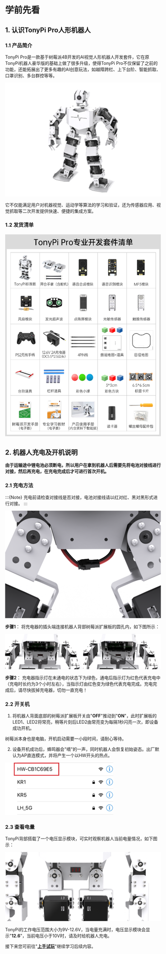 # 学前先看

## 1. 认识TonyPi Pro人形机器人

### 1.1 产品简介

TonyPi Pro是一款基于树莓派4B开发的AI视觉人形机器人开发套件，它在原TonyPi机器人豪华版的基础上做了很多升级，使得TonyPi Pro不仅保留了之前的功能，还能拓展出了更多有趣的AI创意玩法，如越障跨栏、上下台阶、智能抓取、口罩识别、多台群控等等。

<img src="../_static/media/1.getting_ready/1.1/image1.png"  />

它不仅能满足用户对机器视觉、运动学等算法的学习和验证，还为传感器应用、视觉抓取等二次开发提供快速、便捷的集成方案。

### 1.2 发货清单

<img src="../_static/media/1.getting_ready/1.1/image3.jpeg"   />

## 2. 机器人充电及开机说明

**由于运输途中锂电池必须断电，所以用户在拿到机器人后需要先将电池对接线进行对接，然后再充电，在充电完成后才可进行首次开机。**

### 2.1 充电方法

:::{Note}
充电前请检查对接线是否对接，电池对接线请以红对红、黑对黑形式进行对接。
:::

<img src="../_static/media/1.getting_ready/2.1/image1.png"   />

**步骤1**： 将充电器的插头端连接机器人背部树莓派扩展板的圆孔内，如下图所示：

<img src="../_static/media/1.getting_ready/2.1/image3.png"   />

**步骤2**： 充电器指示灯在未通电的状态下为绿色，通电后指示灯为红色代表充电中（充电时长约为3个小时左右），当指示灯由红色变为绿色代表充电完成。充电完成后，请尽快拔掉充电器，切勿一直充电！

### 2.2 开关机

1)  将机器人背面底部的树莓派扩展板开关由"**OFF**"推动到"**ON**"，此时扩展板的LED1、LED2将常亮，稍等片刻后LED2由常亮变为每隔1秒闪亮一次，即设备成功开机。

树莓派本身也是电脑，开机启动需要一小段时间，请耐心等待。

2)  设备开机成功后，蜂鸣器会"嘀"的一声，同时机器人会恢复初始姿态。出厂默认为AP直连模式，并将产生一个以HW开头的热点。

<img src="../_static/media/1.getting_ready/2.1/image5.jpeg"  style="width:350px" class="common_img"  />

### 2.3 查看电量

TonyPi背部搭载了一个电压显示模块，可实时观察机器人当前电量情况，如下图示：

<img src="../_static/media/1.getting_ready/2.1/image6.png"/>

TonyPi的工作电压范围大小为9V-12.6V，当电量充满时，电压显示模块会显示"**12.6**"，当前电压小于10V时，请及时给机器人充电。

接下来您可前往"**[上手试玩](https://docs.hiwonder.com/projects/TonyPi_Pro/en/latest/docs/2.quick_user_experience.html)**"继续学习后续内容。

